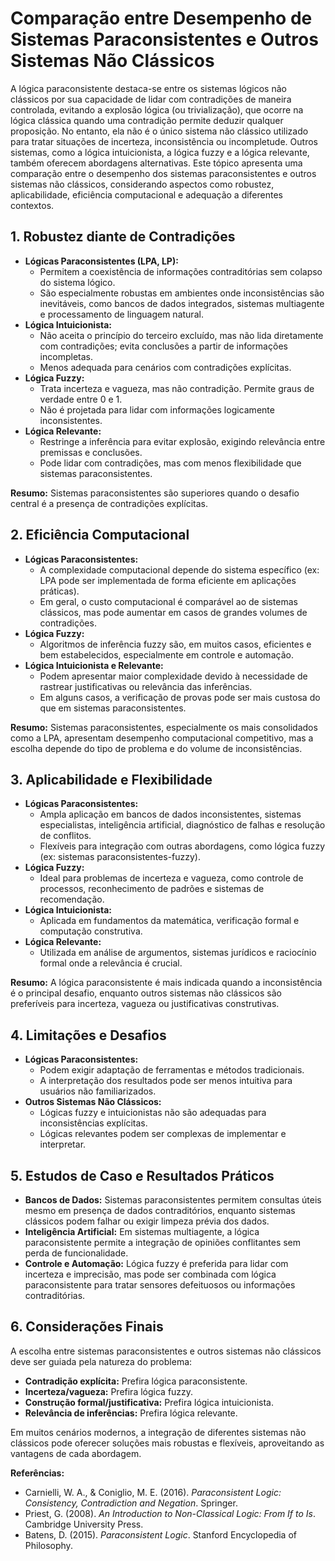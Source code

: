 
# Comparação entre Desempenho de Sistemas Paraconsistentes e Outros Sistemas Não Clássicos

A lógica paraconsistente destaca-se entre os sistemas lógicos não clássicos por sua capacidade de lidar com contradições de maneira controlada, evitando a explosão lógica (ou trivialização), que ocorre na lógica clássica quando uma contradição permite deduzir qualquer proposição. No entanto, ela não é o único sistema não clássico utilizado para tratar situações de incerteza, inconsistência ou incompletude. Outros sistemas, como a lógica intuicionista, a lógica fuzzy e a lógica relevante, também oferecem abordagens alternativas. Este tópico apresenta uma comparação entre o desempenho dos sistemas paraconsistentes e outros sistemas não clássicos, considerando aspectos como robustez, aplicabilidade, eficiência computacional e adequação a diferentes contextos.

## 1. Robustez diante de Contradições

- **Lógicas Paraconsistentes (LPA, LP):**
  - Permitem a coexistência de informações contraditórias sem colapso do sistema lógico.
  - São especialmente robustas em ambientes onde inconsistências são inevitáveis, como bancos de dados integrados, sistemas multiagente e processamento de linguagem natural.
- **Lógica Intuicionista:**
  - Não aceita o princípio do terceiro excluído, mas não lida diretamente com contradições; evita conclusões a partir de informações incompletas.
  - Menos adequada para cenários com contradições explícitas.
- **Lógica Fuzzy:**
  - Trata incerteza e vagueza, mas não contradição. Permite graus de verdade entre 0 e 1.
  - Não é projetada para lidar com informações logicamente inconsistentes.
- **Lógica Relevante:**
  - Restringe a inferência para evitar explosão, exigindo relevância entre premissas e conclusões.
  - Pode lidar com contradições, mas com menos flexibilidade que sistemas paraconsistentes.

**Resumo:** Sistemas paraconsistentes são superiores quando o desafio central é a presença de contradições explícitas.

## 2. Eficiência Computacional

- **Lógicas Paraconsistentes:**
  - A complexidade computacional depende do sistema específico (ex: LPA pode ser implementada de forma eficiente em aplicações práticas).
  - Em geral, o custo computacional é comparável ao de sistemas clássicos, mas pode aumentar em casos de grandes volumes de contradições.
- **Lógica Fuzzy:**
  - Algoritmos de inferência fuzzy são, em muitos casos, eficientes e bem estabelecidos, especialmente em controle e automação.
- **Lógica Intuicionista e Relevante:**
  - Podem apresentar maior complexidade devido à necessidade de rastrear justificativas ou relevância das inferências.
  - Em alguns casos, a verificação de provas pode ser mais custosa do que em sistemas paraconsistentes.

**Resumo:** Sistemas paraconsistentes, especialmente os mais consolidados como a LPA, apresentam desempenho computacional competitivo, mas a escolha depende do tipo de problema e do volume de inconsistências.

## 3. Aplicabilidade e Flexibilidade

- **Lógicas Paraconsistentes:**
  - Ampla aplicação em bancos de dados inconsistentes, sistemas especialistas, inteligência artificial, diagnóstico de falhas e resolução de conflitos.
  - Flexíveis para integração com outras abordagens, como lógica fuzzy (ex: sistemas paraconsistentes-fuzzy).
- **Lógica Fuzzy:**
  - Ideal para problemas de incerteza e vagueza, como controle de processos, reconhecimento de padrões e sistemas de recomendação.
- **Lógica Intuicionista:**
  - Aplicada em fundamentos da matemática, verificação formal e computação construtiva.
- **Lógica Relevante:**
  - Utilizada em análise de argumentos, sistemas jurídicos e raciocínio formal onde a relevância é crucial.

**Resumo:** A lógica paraconsistente é mais indicada quando a inconsistência é o principal desafio, enquanto outros sistemas não clássicos são preferíveis para incerteza, vagueza ou justificativas construtivas.

## 4. Limitações e Desafios

- **Lógicas Paraconsistentes:**
  - Podem exigir adaptação de ferramentas e métodos tradicionais.
  - A interpretação dos resultados pode ser menos intuitiva para usuários não familiarizados.
- **Outros Sistemas Não Clássicos:**
  - Lógicas fuzzy e intuicionistas não são adequadas para inconsistências explícitas.
  - Lógicas relevantes podem ser complexas de implementar e interpretar.

## 5. Estudos de Caso e Resultados Práticos

- **Bancos de Dados:** Sistemas paraconsistentes permitem consultas úteis mesmo em presença de dados contraditórios, enquanto sistemas clássicos podem falhar ou exigir limpeza prévia dos dados.
- **Inteligência Artificial:** Em sistemas multiagente, a lógica paraconsistente permite a integração de opiniões conflitantes sem perda de funcionalidade.
- **Controle e Automação:** Lógica fuzzy é preferida para lidar com incerteza e imprecisão, mas pode ser combinada com lógica paraconsistente para tratar sensores defeituosos ou informações contraditórias.

## 6. Considerações Finais

A escolha entre sistemas paraconsistentes e outros sistemas não clássicos deve ser guiada pela natureza do problema:

- **Contradição explícita:** Prefira lógica paraconsistente.
- **Incerteza/vagueza:** Prefira lógica fuzzy.
- **Construção formal/justificativa:** Prefira lógica intuicionista.
- **Relevância de inferências:** Prefira lógica relevante.

Em muitos cenários modernos, a integração de diferentes sistemas não clássicos pode oferecer soluções mais robustas e flexíveis, aproveitando as vantagens de cada abordagem.



**Referências:**
- Carnielli, W. A., & Coniglio, M. E. (2016). *Paraconsistent Logic: Consistency, Contradiction and Negation*. Springer.
- Priest, G. (2008). *An Introduction to Non-Classical Logic: From If to Is*. Cambridge University Press.
- Batens, D. (2015). *Paraconsistent Logic*. Stanford Encyclopedia of Philosophy.

